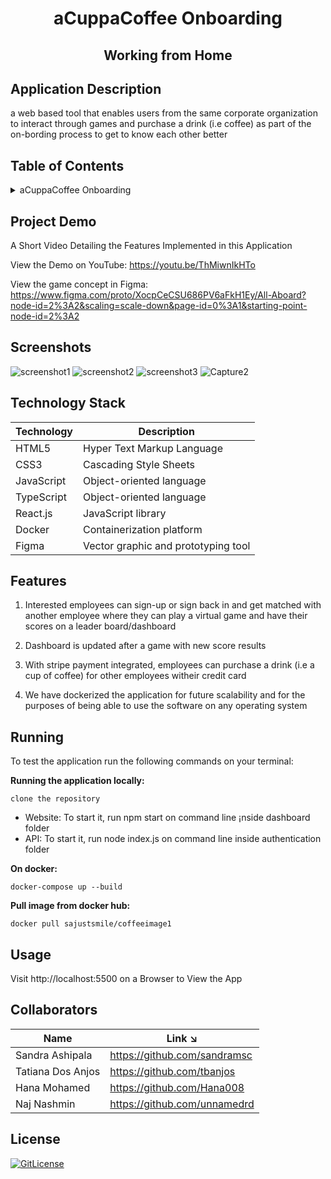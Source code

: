 <!-- PROJECT TITLE -->
  <h1 align="center">aCuppaCoffee Onboarding</h1>
 <h2 2 align="center">
    Working from Home
    <br />
    </h2>

## Application Description

a web based tool that enables users from the same corporate organization to interact through games and purchase a drink (i.e coffee) as part of the on-bording process to get to know each other better

## Table of Contents

<details>
<summary>aCuppaCoffee Onboarding</summary>

- [Application Description](#application-description)
- [Table of Contents](#table-of-contents)
- [Project Demo](#demo)
- [Screenshots](#screenshots)
- [Technology Stack](#technology-stack)
- [Features](#features)
- [Running](#running)
- [Usage](#usage)
- [Collaborators](#collaborators)
- [References](#references)
- [License](#license)

</details>

## Project Demo

A Short Video Detailing the Features Implemented in this Application

View the Demo on YouTube: https://youtu.be/ThMiwnIkHTo 

View the game concept in Figma:
https://www.figma.com/proto/XocpCeCSU686PV6aFkH1Ey/All-Aboard?node-id=2%3A2&scaling=scale-down&page-id=0%3A1&starting-point-node-id=2%3A2

## Screenshots
![screenshot1](https://user-images.githubusercontent.com/19821445/141680795-78106d30-cb05-450e-a304-a60a21c0af00.JPG)
![screenshot2](https://user-images.githubusercontent.com/19821445/141680798-55cc8b94-ff7a-4918-afca-0983d5c00ebe.JPG)
![screenshot3](https://user-images.githubusercontent.com/19821445/141680805-4c8d105c-c06c-41fe-80fc-f85acc7163b3.jpeg)
![Capture2](https://user-images.githubusercontent.com/19821445/141695114-cc917860-574e-4109-ae97-466153dc4903.JPG)

## Technology Stack

| Technology | Description                |
| ---------- | -------------------------- |
| HTML5      | Hyper Text Markup Language |
| CSS3       | Cascading Style Sheets     |
| JavaScript | Object-oriented language   |
| TypeScript | Object-oriented language   |
| React.js    | JavaScript library   |
| Docker    | Containerization platform   |
| Figma    | Vector graphic and prototyping tool |

## Features

1. Interested employees can sign-up or sign back in and get matched with another employee where they can play a virtual game and have their scores on a leader board/dashboard

2. Dashboard is updated after a game with new score results

3. With stripe payment integrated, employees can purchase a drink (i.e a cup of coffee) for other employees witheir credit card

4. We have dockerized the application for future scalability and for the purposes of being able to use the software on any operating system

## Running

To test the application run the following commands on your terminal:

**Running the application locally:**
```
clone the repository
```
- Website: To start it,  run npm start on command line ¡nside dashboard folder
- API: To start it, run node index.js on command line inside authentication folder


**On docker:**

```
docker-compose up --build
```

**Pull image from docker hub:**

```
docker pull sajustsmile/coffeeimage1
```

## Usage

Visit http://localhost:5500 on a Browser to View the App

## Collaborators

| Name              | Link ↘️                        |
| ----------------- | ------------------------------ |
| Sandra Ashipala   | https://github.com/sandramsc |
| Tatiana Dos Anjos | https://github.com/tbanjos     |
| Hana Mohamed      | https://github.com/Hana008     |
| Naj Nashmin       | https://github.com/unnamedrd   |


## License

[![GitLicense](https://gitlicense.com/badge/sajustsmile/sajustsmile.github.io)](https://github.com/sajustsmile/acuppacoffee/blob/main/LICENSE)
